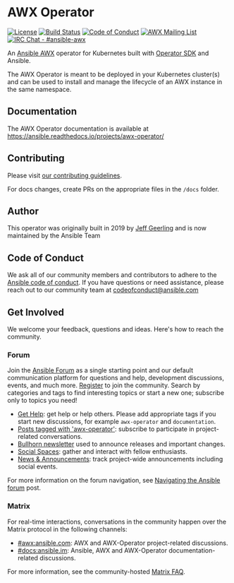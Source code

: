 # AWX Operator

[![License](https://img.shields.io/badge/License-Apache%202.0-blue.svg)](https://opensource.org/licenses/Apache-2.0)
[![Build Status](https://github.com/ansible/awx-operator/workflows/CI/badge.svg?event=push)](https://github.com/ansible/awx-operator/actions)
[![Code of Conduct](https://img.shields.io/badge/code%20of%20conduct-Ansible-yellow.svg)](https://docs.ansible.com/ansible/latest/community/code_of_conduct.html)
[![AWX Mailing List](https://img.shields.io/badge/mailing%20list-AWX-orange.svg)](https://groups.google.com/g/awx-project)
[![IRC Chat - #ansible-awx](https://img.shields.io/badge/IRC-%23ansible--awx-blueviolet.svg)](https://libera.chat)

An [Ansible AWX](https://github.com/ansible/awx) operator for Kubernetes built with [Operator SDK](https://github.com/operator-framework/operator-sdk) and Ansible.

The AWX Operator is meant to be deployed in your Kubernetes cluster(s) and can be used to install and manage the lifecycle of an AWX instance in the same namespace.

## Documentation

The AWX Operator documentation is available at <https://ansible.readthedocs.io/projects/awx-operator/>

## Contributing

Please visit [our contributing guidelines](https://github.com/ansible/awx-operator/blob/devel/CONTRIBUTING.md).

For docs changes, create PRs on the appropriate files in the `/docs` folder.

## Author

This operator was originally built in 2019 by [Jeff Geerling](https://www.jeffgeerling.com) and is now maintained by the Ansible Team

## Code of Conduct

We ask all of our community members and contributors to adhere to the [Ansible code of conduct](http://docs.ansible.com/ansible/latest/community/code_of_conduct.html). If you have questions or need assistance, please reach out to our community team at [codeofconduct@ansible.com](mailto:codeofconduct@ansible.com)

## Get Involved

We welcome your feedback, questions and ideas. Here's how to reach the community.

### Forum

Join the [Ansible Forum](https://forum.ansible.com) as a single starting point and our default communication platform for questions and help, development discussions, events, and much more. [Register](https://forum.ansible.com/signup?) to join the community. Search by categories and tags to find interesting topics or start a new one; subscribe only to topics you need!

* [Get Help](https://forum.ansible.com/c/help/6): get help or help others. Please add appropriate tags if you start new discussions, for example `awx-operator` and  `documentation`.
* [Posts tagged with 'awx-operator'](https://forum.ansible.com/tag/awx-operator): subscribe to participate in project-related conversations.
* [Bullhorn newsletter](https://docs.ansible.com/ansible/devel/community/communication.html#the-bullhorn) used to announce releases and important changes.
* [Social Spaces](https://forum.ansible.com/c/chat/4): gather and interact with fellow enthusiasts.
* [News & Announcements](https://forum.ansible.com/c/news/5): track project-wide announcements including social events.

For more information on the forum navigation, see [Navigating the Ansible forum](https://forum.ansible.com/t/navigating-the-ansible-forum-tags-categories-and-concepts/39) post.

### Matrix

For real-time interactions, conversations in the community happen over the Matrix protocol in the following channels:

* [#awx:ansible.com](https://matrix.to/#/#awx:ansible.com): AWX and AWX-Operator project-related discussions.
* [#docs:ansible.im](https://matrix.to/#/#docs:ansible.im): Ansible, AWX and AWX-Operator documentation-related discussions.

For more information, see the community-hosted [Matrix FAQ](https://hackmd.io/@ansible-community/community-matrix-faq).
